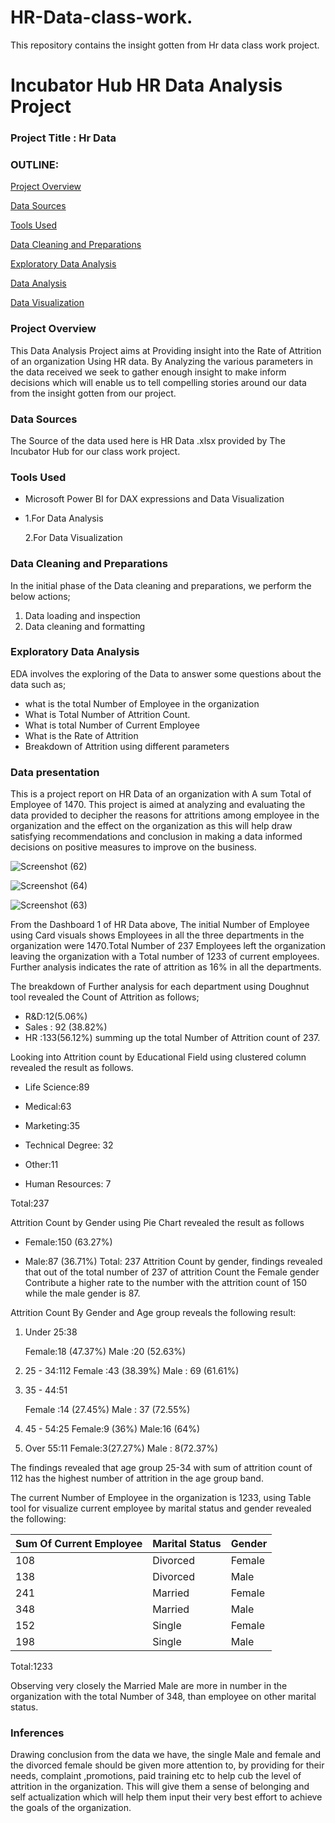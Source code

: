 # HR-Data-class-work.
This repository contains the insight gotten from Hr data class work project.

# Incubator Hub HR Data Analysis Project
### Project Title : Hr Data
### OUTLINE:

[Project Overview](#project-overview)

[Data Sources](#data-sources)

 
[Tools Used](#tools-used)


[Data Cleaning and Preparations](#data-cleaning-preparation)


[Exploratory Data Analysis](#exploratory-data-analysis)


[Data Analysis](#data-analysis)


[Data Visualization](#data-visualization)




### Project Overview
This Data Analysis Project aims at Providing insight into the Rate of Attrition of an organization Using HR data. 
By Analyzing the various parameters in the data received we seek to gather enough insight to make inform decisions which will enable us to tell compelling stories around our data from the insight gotten from our project.


### Data Sources 
The Source of the data used here is HR Data .xlsx provided by The Incubator Hub for our class work project. 


### Tools Used
- Microsoft Power BI for DAX expressions and Data Visualization
- 1.For Data Analysis
  
  2.For Data Visualization

### Data Cleaning and Preparations
In the initial phase of the Data cleaning and preparations, we perform the below actions;
1. Data loading and inspection
2. Data cleaning and formatting

### Exploratory Data Analysis
 EDA involves the exploring of the Data to answer some questions about the data such as;
 - what is the total Number of Employee in the organization
 - What is Total Number of Attrition Count.
 - What is total Number of Current Employee
 - What is the Rate of Attrition
 - Breakdown of Attrition using different parameters


### Data presentation

This is a project report on HR Data of an organization with A sum Total  of Employee of 1470. This project is aimed at analyzing and evaluating the data provided to decipher the reasons for attritions among employee in the organization and the effect on the organization as this will help draw satisfying recommendations and conclusion in making a data informed decisions on positive measures to improve on the business.


![Screenshot (62)](https://github.com/user-attachments/assets/9d0eb0c2-bea8-4748-b7c5-1a2f1e6af610)

![Screenshot (64)](https://github.com/user-attachments/assets/441e0061-9034-41eb-9f6d-d483b3865106)

![Screenshot (63)](https://github.com/user-attachments/assets/9a8a8ebd-56b7-4bae-a27c-ab0435388cc5)


From the Dashboard 1 of HR Data above, The initial Number of Employee using Card visuals shows Employees in all the three departments in the organization were 1470.Total Number of 237 Employees left the organization leaving the organization with a Total number of 1233 of current employees.
Further analysis indicates the rate of attrition as 16% in all the departments.
 
The breakdown of Further analysis for each department using Doughnut tool revealed the Count of Attrition as follows;
 - R&D:12(5.06%)
 - Sales : 92 (38.82%)
 - HR :133(56.12%)
summing up the total Number of Attrition count of 237.

Looking into Attrition count by Educational Field using clustered column revealed the result as follows.


 - Life Science:89
         

 - Medical:63 
       

 - Marketing:35
          

 - Technical Degree: 32
          

 - Other:11

 - Human Resources: 7 

Total:237

Attrition Count by Gender using Pie Chart revealed the result as follows

 - Female:150 (63.27%)

 - Male:87 (36.71%)
Total: 237
Attrition Count by gender, findings revealed that out of the total number of 237 of attrition Count the Female gender Contribute a higher rate to the number with the attrition count of 150  while the male gender is 87.

Attrition Count By Gender and Age group reveals the following result:

 1. Under 25:38
              
       Female:18 (47.37%)
       Male :20 (52.63%)
             

 2. 25 - 34:112
        Female :43 (38.39%)
        Male : 69 (61.61%)


 4. 35 - 44:51

     Female :14 (27.45%)
     Male : 37 (72.55%)

 5. 45 - 54:25
         Female:9 (36%)
         Male:16 (64%)

 6. Over 55:11 
         Female:3(27.27%)
         Male : 8(72.37%) 

The findings revealed that age group 25-34 with sum of attrition count of 112 has the highest number of attrition in the age group band. 


The current Number of Employee in the organization is 1233, using Table tool for visualize current employee by marital status and gender revealed the following:

|Sum Of Current Employee | Marital Status| Gender|
|------------------------|---------------|-------|  
|108                     | Divorced      | Female|
|138                     | Divorced      | Male  |
|241                     | Married       | Female|
|348                     | Married       | Male  |
|152                     | Single        | Female|
|198                     | Single        | Male  |
 Total:1233
 
Observing very closely the Married Male are more in number in the organization with the total Number of 348, than employee on other marital status.

### Inferences
Drawing conclusion from the data we have, the single Male and female and the divorced female should be given more attention to, by providing for their needs, complaint ,promotions, paid training etc  to help cub the level of attrition in the organization.
This will give them a sense of belonging and self actualization which will help them input their very best effort to achieve the goals of the organization.











